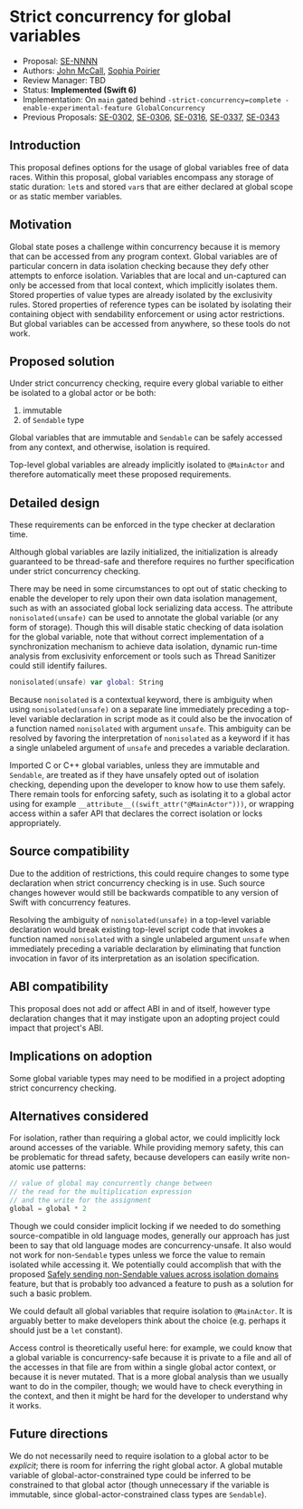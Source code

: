 # Strict concurrency for global variables

* Proposal: [SE-NNNN](nnnn-strict-concurrency-for-global-variables.md)
* Authors: [John McCall](https://github.com/rjmccall), [Sophia Poirier](https://github.com/sophiapoirier)
* Review Manager: TBD
* Status: **Implemented (Swift 6)**
* Implementation: On `main` gated behind `-strict-concurrency=complete -enable-experimental-feature GlobalConcurrency`
* Previous Proposals: [SE-0302](0302-concurrent-value-and-concurrent-closures.md), [SE-0306](0306-actors.md), [SE-0316](0316-global-actors.md), [SE-0337](0337-support-incremental-migration-to-concurrency-checking.md), [SE-0343](0343-top-level-concurrency.md)

## Introduction

This proposal defines options for the usage of global variables free of data races. Within this proposal, global variables encompass any storage of static duration: `let`s and stored `var`s that are either declared at global scope or as static member variables.

## Motivation

Global state poses a challenge within concurrency because it is memory that can be accessed from any program context. Global variables are of particular concern in data isolation checking because they defy other attempts to enforce isolation. Variables that are local and un-captured can only be accessed from that local context, which implicitly isolates them. Stored properties of value types are already isolated by the exclusivity rules. Stored properties of reference types can be isolated by isolating their containing object with sendability enforcement or using actor restrictions. But global variables can be accessed from anywhere, so these tools do not work.

## Proposed solution

Under strict concurrency checking, require every global variable to either be isolated to a global actor or be both:

1. immutable
2. of `Sendable` type

Global variables that are immutable and `Sendable` can be safely accessed from any context, and otherwise, isolation is required.

Top-level global variables are already implicitly isolated to `@MainActor` and therefore automatically meet these proposed requirements.

## Detailed design

These requirements can be enforced in the type checker at declaration time.

Although global variables are lazily initialized, the initialization is already guaranteed to be thread-safe and therefore requires no further specification under strict concurrency checking.

There may be need in some circumstances to opt out of static checking to enable the developer to rely upon their own data isolation management, such as with an associated global lock serializing data access. The attribute `nonisolated(unsafe)` can be used to annotate the global variable (or any form of storage). Though this will disable static checking of data isolation for the global variable, note that without correct implementation of a synchronization mechanism to achieve data isolation, dynamic run-time analysis from exclusivity enforcement or tools such as Thread Sanitizer could still identify failures.

```swift
nonisolated(unsafe) var global: String
```

Because `nonisolated` is a contextual keyword, there is ambiguity when using `nonisolated(unsafe)` on a separate line immediately preceding a top-level variable declaration in script mode as it could also be the invocation of a function named `nonisolated` with argument `unsafe`. This ambiguity can be resolved by favoring the interpretation of `nonisolated` as a keyword if it has a single unlabeled argument of `unsafe` and precedes a variable declaration.

Imported C or C++ global variables, unless they are immutable and `Sendable`, are treated as if they have unsafely opted out of isolation checking, depending upon the developer to know how to use them safely. There remain tools for enforcing safety, such as isolating it to a global actor using for example `__attribute__((swift_attr("@MainActor")))`, or wrapping access within a safer API that declares the correct isolation or locks appropriately.

## Source compatibility

Due to the addition of restrictions, this could require changes to some type declaration when strict concurrency checking is in use. Such source changes however would still be backwards compatible to any version of Swift with concurrency features.

Resolving the ambiguity of `nonisolated(unsafe)` in a top-level variable declaration would break existing top-level script code that invokes a function named `nonisolated` with a single unlabeled argument `unsafe` when immediately preceding a variable declaration by eliminating that function invocation in favor of its interpretation as an isolation specification.

## ABI compatibility

This proposal does not add or affect ABI in and of itself, however type declaration changes that it may instigate upon an adopting project could impact that project's ABI.

## Implications on adoption

Some global variable types may need to be modified in a project adopting strict concurrency checking.

## Alternatives considered

For isolation, rather than requiring a global actor, we could implicitly lock around accesses of the variable. While providing memory safety, this can be problematic for thread safety, because developers can easily write non-atomic use patterns:

```swift
// value of global may concurrently change between
// the read for the multiplication expression
// and the write for the assignment
global = global * 2
```

Though we could consider implicit locking if we needed to do something source-compatible in old language modes, generally our approach has just been to say that old language modes are concurrency-unsafe. It also would not work for non-`Sendable` types unless we force the value to remain isolated while accessing it. We potentially could accomplish that with the proposed [Safely sending non-Sendable values across isolation domains](https://forums.swift.org/t/pitch-safely-sending-non-sendable-values-across-isolation-domains/66566) feature, but that is probably too advanced a feature to push as a solution for such a basic problem.

We could default all global variables that require isolation to `@MainActor`. It is arguably better to make developers think about the choice (e.g. perhaps it should just be a `let` constant).

Access control is theoretically useful here: for example, we could know that a global variable is concurrency-safe because it is private to a file and all of the accesses in that file are from within a single global actor context, or because it is never mutated. That is a more global analysis than we usually want to do in the compiler, though; we would have to check everything in the context, and then it might be hard for the developer to understand why it works.

## Future directions

We do not necessarily need to require isolation to a global actor to be _explicit_; there is room for inferring the right global actor. A global mutable variable of global-actor-constrained type could be inferred to be constrained to that global actor (though unnecessary if the variable is immutable, since global-actor-constrained class types are `Sendable`).
